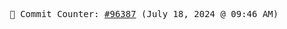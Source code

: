 <p align="center">
    <samp>
        📮 Commit Counter: <a href="https://github.com/Javascript-void0/Javascript-void0/commits/main">#96387</a> (July 18, 2024 @ 09:46 AM)
    </samp>
</p>
